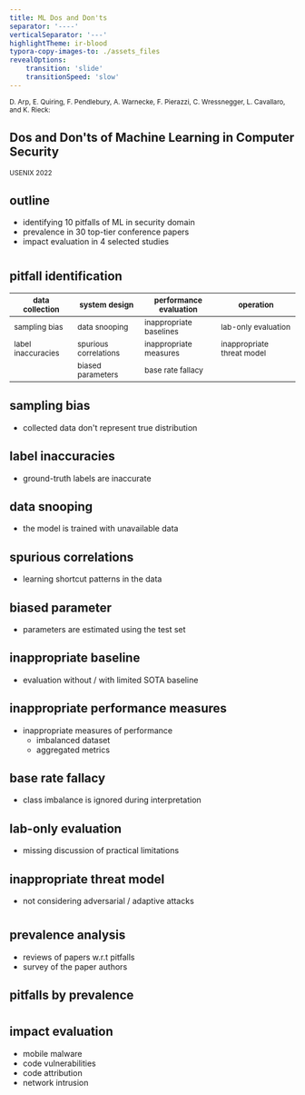 ```yaml
---
title: ML Dos and Don'ts
separator: '----'
verticalSeparator: '---'
highlightTheme: ir-blood
typora-copy-images-to: ./assets_files
revealOptions:
    transition: 'slide'
	transitionSpeed: 'slow'
---
```


<small>D. Arp, E. Quiring, F. Pendlebury, A. Warnecke, F. Pierazzi, C. Wressnegger, L. Cavallaro, and K. Rieck:</small>

<h2>Dos and Don'ts of Machine Learning in Computer Security</h2>

<small>USENIX 2022</small>

## outline

- identifying 10 pitfalls of ML in security domain
- prevalence in 30 top-tier conference papers
- impact evaluation in 4 selected studies


# <div />

<h2>pitfall identification</h2>

| <small>data collection</small> | <small>system design</small> | <small>performance evaluation</small> | <small>operation</small> |
| -- | -- | -- | -- |
| <small>sampling bias</small> | <small>data snooping</small> | <small>inappropriate baselines</small> | <small>lab-only evaluation</small> |
| <small>label inaccuracies</small> | <small>spurious correlations</small> | <small>inappropriate measures</small> | <small>inappropriate threat model</small> |
| | <small>biased parameters</small> | <small>base rate fallacy</small> | |

## sampling bias

- collected data don't represent true distribution

## label inaccuracies

- ground-truth labels are inaccurate

## data snooping

- the model is trained with unavailable data

## spurious correlations

- learning shortcut patterns in the data

## biased parameter

- parameters are estimated using the test set

## inappropriate baseline

- evaluation without / with limited SOTA baseline

## inappropriate performance measures

- inappropriate measures of performance
  - imbalanced dataset
  - aggregated metrics

## base rate fallacy

- class imbalance is ignored during interpretation

## lab-only evaluation

- missing discussion of practical limitations

## inappropriate threat model

- not considering adversarial / adaptive attacks


# <div />

<h2>prevalence analysis</h2>

- reviews of papers w.r.t pitfalls
- survey of the paper authors

## pitfalls by prevalence


# <div />

<h2>impact evaluation</h2>

- mobile malware
- code vulnerabilities
- code attribution
- network intrusion



